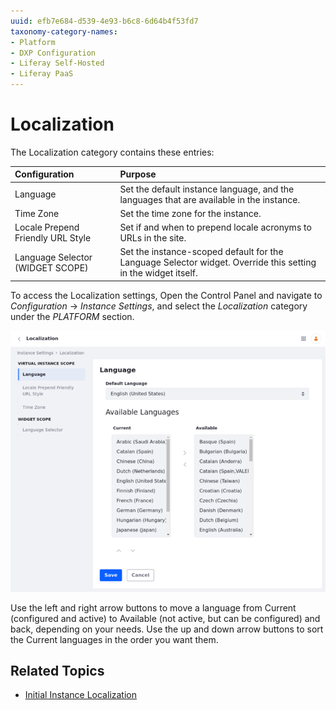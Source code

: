 ```yaml
---
uuid: efb7e684-d539-4e93-b6c8-6d64b4f53fd7
taxonomy-category-names:
- Platform
- DXP Configuration
- Liferay Self-Hosted
- Liferay PaaS
---
```

# Localization

The Localization category contains these entries:

| Configuration                    | Purpose                                                                                                       |
| :------------------------------- | :------------------------------------------------------------------------------------------------------------ |
| Language                          | Set the default instance language, and the languages that are available in the instance.                      |
| Time Zone                         | Set the time zone for the instance.                                                                           |
| Locale Prepend Friendly URL Style | Set if and when to prepend locale acronyms to URLs in the site.                                               |
| Language Selector (WIDGET SCOPE)  | Set the instance-scoped default for the Language Selector widget. Override this setting in the widget itself. |

To access the Localization settings, Open the Control Panel and navigate to *Configuration* &rarr; *Instance Settings*, and select the *Localization* category under the *PLATFORM* section.

![Configure the default language and the time zone for the instance scope.](./localization/images/01.png)

Use the left and right arrow buttons to move a language from Current (configured and active) to Available (not active, but can be configured) and back, depending on your needs. Use the up and down arrow buttons to sort the Current languages in the order you want them.

## Related Topics

- [Initial Instance Localization](../../../installation-and-upgrades/setting-up-liferay/initial-instance-localization.md)
